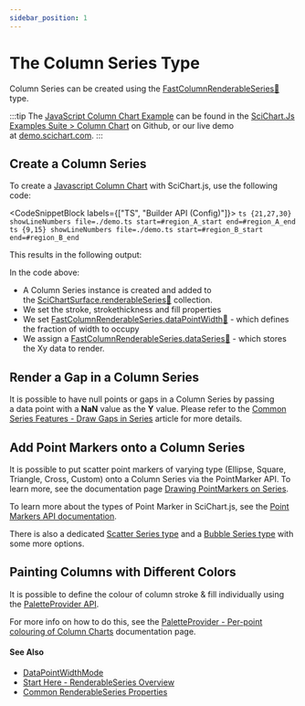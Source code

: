 ```yaml
---
sidebar_position: 1
---
```


# The Column Series Type

Column Series can be created using the [FastColumnRenderableSeries:blue_book:](https://www.scichart.com/documentation/js/current/typedoc/classes/fastcolumnrenderableseries.html) type.

:::tip
The [JavaScript Column Chart Example](https://demo.scichart.com/javascript/column-chart) can be found in the [SciChart.Js Examples Suite > Column Chart](https://github.com/ABTSoftware/SciChart.JS.Examples/tree/master/Examples/src/components/Examples/Charts2D/BasicChartTypes/ColumnChart) on Github, or our live demo at [demo.scichart.com](https://demo.scichart.com/javascript/column-chart).
:::

<ChartFromSciChartDemo 
    src="https://www.scichart.com/demo/iframe/column-chart" 
    title="Column Series Chart"
/>

## Create a Column Series

To create a [Javascript Column Chart](https://demo.scichart.com/javascript-column-chart) with SciChart.js, use the following code:

<CodeSnippetBlock labels={["TS", "Builder API (Config)"]}>
    ```ts {21,27,30} showLineNumbers file=./demo.ts start=#region_A_start end=#region_A_end
    ```
    ```ts {9,15} showLineNumbers file=./demo.ts start=#region_B_start end=#region_B_end
    ```
</CodeSnippetBlock>

This results in the following output:

<LiveDocSnippet name="./demo" />

In the code above:

*   A Column Series instance is created and added to the [SciChartSurface.renderableSeries:blue_book:](https://www.scichart.com/documentation/js/current/typedoc/classes/scichartsurface.html#renderableseries) collection.
*   We set the stroke, strokethickness and fill properties
*   We set [FastColumnRenderableSeries.dataPointWidth:blue_book:](https://www.scichart.com/documentation/js/current/typedoc/classes/fastcolumnrenderableseries.html#datapointwidth) - which defines the fraction of width to occupy
*   We assign a [FastColumnRenderableSeries.dataSeries:blue_book:](https://www.scichart.com/documentation/js/current/typedoc/classes/fastcolumnrenderableseries.html#dataseries) - which stores the Xy data to render.


## Render a Gap in a Column Series

It is possible to have null points or gaps in a Column Series by passing a data point with a **NaN** value as the **Y** value. Please refer to the [Common Series Features - Draw Gaps in Series](/docs/2d-charts/chart-types/common-series-apis/drawing-gaps) article for more details.

## Add Point Markers onto a Column Series

It is possible to put scatter point markers of varying type (Ellipse, Square, Triangle, Cross, Custom) onto a Column Series via the PointMarker API. To learn more, see the documentation page [Drawing PointMarkers on Series](/docs/2d-charts/chart-types/common-series-apis/drawing-point-markers).

To learn more about the types of Point Marker in SciChart.js, see the [Point Markers API documentation](/docs/2d-charts/chart-types/common-series-apis/drawing-point-markers).

There is also a dedicated [Scatter Series type](/docs/2d-charts/chart-types/xy-scatter-renderable-series) and a [Bubble Series type](/docs/2d-charts/chart-types/fast-bubble-renderable-series) with some more options.

## Painting Columns with Different Colors

It is possible to define the colour of column stroke & fill individually using the [PaletteProvider API](/docs/2d-charts/chart-types/palette-provider-api/palette-provider-api-overview).

For more info on how to do this, see the [PaletteProvider - Per-point colouring of Column Charts](/docs/2d-charts/chart-types/palette-provider-api/fast-column-renderable-series) documentation page.

#### See Also

* [DataPointWidthMode](/docs/2d-charts/chart-types/fast-column-renderable-series/data-point-width-mode)
* [Start Here - RenderableSeries Overview](/docs/2d-charts/chart-types/renderable-series-api-overview)
* [Common RenderableSeries Properties](/docs/2d-charts/chart-types/common-series-apis/drawing-point-markers)